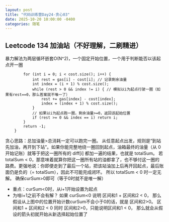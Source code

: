 ```yaml
---
layout: post
title: "代码训练营Day24-贪心03"
date: 2025-10-20 10:00:00 -0400
categories: 随笔
---
```


## Leetcode 134 加油站（不好理解，二刷精进）
暴力解法为两层循环嵌套O(N^2)，一个固定开始位置，一个用于判断能否以该起点开一圈
```
        for (int i = 0; i < cost.size(); i++) {
            int rest = gas[i] - cost[i]; // 记录剩余油量
            int index = (i + 1) % cost.size();
            while (rest > 0 && index != i) { // 模拟以i为起点行驶一圈（如果有rest==0，那么答案就不唯一了）
                rest += gas[index] - cost[index];
                index = (index + 1) % cost.size();
            }
            // 如果以i为起点跑一圈，剩余油量>=0，返回该起始位置
            if (rest >= 0 && index == i) return i;
        }
        return -1;
    }
```
贪心思路：总加油量>总消耗一定可以跑完一圈。
从任意起点出发，规则是“到站先加油，再开到下站”。如果你能完整地绕一圈回到起点，油箱最终的油量（从 0 开始记账）就等于把这一圈所有的 diff[i] 都加一遍的结果，也就是 totalSum。
若 totalSum < 0，那意味着就算你把这一圈所有站的油都拿了，也不够付这一圈的路费。更强地说：你即便走到了最后一个站，把该站油加上后再开回起点，最后账面仍是负的（= totalSum），因此不可能完成闭环。
所以 totalSum < 0 时一定无解。
确保curSum>0即可（等于0时就不是唯一解）
* 重点：curSum<0时，从i+1开始设置为起点
* 为啥i+1之前不会有解？
如果 curSum<0 说明 区间和1 + 区间和2 < 0， 那么 假设从上图中的位置开始计数curSum不会小于0的话，就是 区间和2>0。
区间和1 + 区间和2 < 0 同时 区间和2>0，只能说明区间和1 < 0， 那么就会从假设的箭头初就开始从新选择起始位置了




